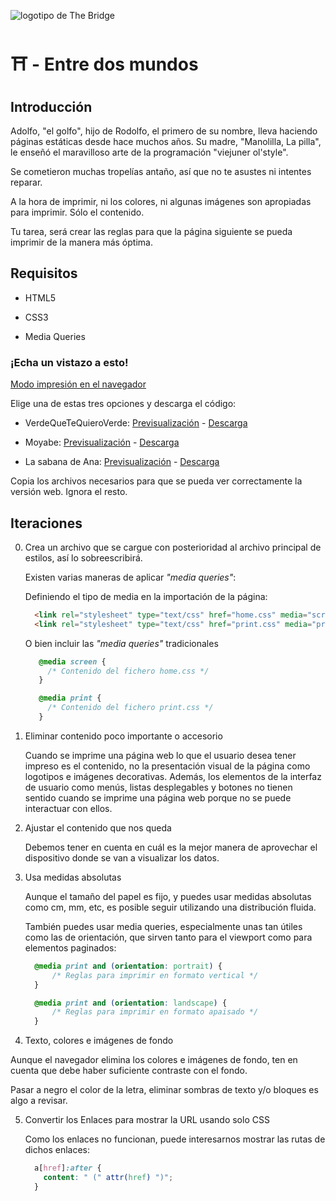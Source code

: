 ![logotipo de The Bridge](https://user-images.githubusercontent.com/27650532/77754601-e8365180-702b-11ea-8bed-5bc14a43f869.png "logotipo de The Bridge")

# :shinto_shrine: - Entre dos mundos #

## Introducción ##

Adolfo, "el golfo", hijo de Rodolfo, el primero de su nombre, lleva haciendo páginas estáticas desde hace muchos años. Su madre, "Manolilla, La pilla", le enseñó el maravilloso arte de la programación "viejuner ol'style".

Se cometieron muchas tropelías antaño, así que no te asustes ni intentes reparar.

A la hora de imprimir, ni los colores, ni algunas imágenes son apropiadas para imprimir. Sólo el contenido.

Tu tarea, será crear las reglas para que la página siguiente se pueda imprimir de la manera más óptima.

## Requisitos ##

- HTML5

- CSS3

- Media Queries

### ¡Echa un vistazo a esto! ###

[Modo impresión en el navegador](https://css-tricks.com/can-you-view-print-stylesheets-applied-directly-in-the-browser)

Elige una de estas tres opciones y descarga el código:

- VerdeQueTeQuieroVerde: [Previsualización](https://www.html.am/templates/downloads/bryantsmith/greenblade) - [Descarga](https://www.html.am/templates/downloads/bryantsmith/greenblade.zip)

- Moyabe: [Previsualización](https://www.html.am/templates/downloads/bryantsmith/mountainouslysimple) - [Descarga](https://www.html.am/templates/downloads/bryantsmith/mountainouslysimple.zip)

- La sabana de Ana: [Previsualización](https://www.html.am/templates/downloads/bryantsmith/barrensavannah/) - [Descarga](https://www.html.am/templates/downloads/bryantsmith/barrensavannah.zip)

Copia los archivos necesarios para que se pueda ver correctamente la versión web. Ignora el resto.

## Iteraciones ##

0. Crea un archivo que se cargue con posterioridad al archivo principal de estilos, así lo sobreescribirá.

   Existen varias maneras de aplicar _"media queries"_:

   Definiendo el tipo de media en la importación de la página:

    ```html
      <link rel="stylesheet" type="text/css" href="home.css" media="screen" />
      <link rel="stylesheet" type="text/css" href="print.css" media="print" />
    ```

   O bien incluir las _"media queries"_ tradicionales

   ```css
      @media screen {
        /* Contenido del fichero home.css */
      }

      @media print {
        /* Contenido del fichero print.css */
      }
    ```

1. Eliminar contenido poco importante o accesorio

    Cuando se imprime una página web lo que el usuario desea tener impreso es el contenido, no la presentación visual de la página como logotipos e imágenes decorativas. Además, los elementos de la interfaz de usuario como menús, listas desplegables y botones no tienen sentido cuando se imprime una página web porque no se puede interactuar con ellos.

2. Ajustar el contenido que nos queda

    Debemos tener en cuenta en cuál es la mejor manera de aprovechar el dispositivo donde se van a visualizar los datos.

3. Usa medidas absolutas

    Aunque el tamaño del papel es fijo, y puedes usar medidas absolutas como cm, mm, etc, es posible seguir utilizando una distribución fluida.

    También puedes usar media queries, especialmente unas tan útiles como las de orientación, que sirven tanto para el viewport como para elementos paginados:

    ```css
      @media print and (orientation: portrait) {
          /* Reglas para imprimir en formato vertical */
      }

      @media print and (orientation: landscape) {
          /* Reglas para imprimir en formato apaisado */
      }
    ```

4. Texto, colores e imágenes de fondo

  Aunque el navegador elimina los colores e imágenes de fondo, ten en cuenta que debe haber suficiente contraste con el fondo.

  Pasar a negro el color de la letra, eliminar sombras de texto y/o bloques es algo a revisar.

5. Convertir los Enlaces para mostrar la URL usando solo CSS

    Como los enlaces no funcionan, puede interesarnos mostrar las rutas de dichos enlaces:

    ```css
      a[href]:after {
        content: " (" attr(href) ")";
      }
    ```
